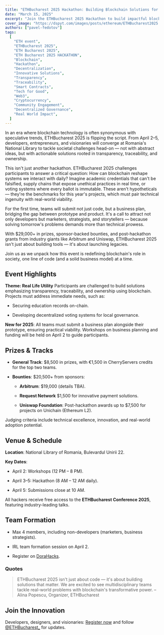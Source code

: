 ```yaml
---
title: "ETHBucharest 2025 Hackathon: Building Blockchain Solutions for Real-World Impact"
date: "March 15, 2025"
excerpt: "Join the ETHBucharest 2025 Hackathon to build impactful blockchain solutions for real-world challenges, with prizes totaling over $29,000."
cover_image: "https://dspyt.com/images/posts/ethereum/ETHBucharest2025.webp"
authors: ["pavel-fedotov"]
tags:
  [
    "ETH event",
    "ETHBucharest 2025",
    "ETH Bucharest 2025",
    "ETH Bucharest 2025 HACKATHON",
    "Blockchain",
    "Hackathon",
    "Decentralization",
    "Innovative Solutions",
    "Transparency",
    "Traceability",
    "Smart Contracts",
    "Tech for Good",
    "Web3",
    "Cryptocurrency",
    "Community Engagement",
    "Decentralized Governance",
    "Real World Impact",
  ]
---
```


In an era where blockchain technology is often synonymous with speculative trends, ETHBucharest 2025 is flipping the script. From April 2–5, developers, entrepreneurs, and visionaries will converge at Romania's National Library to tackle societal challenges head-on — not with abstract ideas, but with actionable solutions rooted in transparency, traceability, and ownership.

This isn't just another hackathon. ETHBucharest 2025 challenges participants to answer a critical question: How can blockchain reshape systems we interact with daily? Imagine academic credentials that can't be falsified, supply chains that expose unethical practices in real time, or voting systems where every ballot is immutable. These aren't hypotheticals — they're the benchmarks for this year's projects, which must pair technical ingenuity with real-world viability.

For the first time, teams will submit not just code, but a business plan, bridging the gap between prototype and product. It's a call to attract not only developers but marketers, strategists, and storytellers — because solving tomorrow's problems demands more than technical prowess.

With $29,000+ in prizes, sponsor-backed bounties, and post-hackathon grants from industry giants like Arbitrum and Uniswap, ETHBucharest 2025 isn't just about building tools — it's about launching legacies.

Join us as we unpack how this event is redefining blockchain's role in society, one line of code (and a solid business model) at a time.

## Event Highlights

**Theme: Real Life Utility**
Participants are challenged to build solutions emphasizing transparency, traceability, and ownership using blockchain. Projects must address immediate needs, such as:

- Securing education records on-chain.

- Developing decentralized voting systems for local governance.

**New for 2025**: All teams must submit a business plan alongside their prototype, ensuring practical viability. Workshops on business planning and funding will be held on April 2 to guide participants.

## Prizes & Tracks

- **General Track**: $8,500 in prizes, with €1,500 in CherryServers credits for the top two teams.

- **Bounties**: $20,500+ from sponsors:

  - **Arbitrum**: $19,000 (details TBA).

  - **Request Network** $1,500 for innovative payment solutions.

  - **Uniswap Foundation**: Post-hackathon awards up to $7,500 for projects on Unichain (Ethereum L2).

Judging criteria include technical excellence, innovation, and real-world adoption potential.

## Venue & Schedule

**Location**: National Library of Romania, Bulevardul Unirii 22.

**Key Dates**:

- April 2: Workshops (12 PM – 8 PM).

- April 3–5: Hackathon (8 AM – 12 AM daily).

- April 5: Submissions close at 10 AM.

All hackers receive free access to the **ETHBucharest Conference 2025**, featuring industry-leading talks.

## Team Formation

- Max 4 members, including non-developers (marketers, business strategists).

- IRL team formation session on April 2.

- Register on [DoraHacks](https://dorahacks.io/hackathon/ethbucharest/detail).

### Quotes

> ETHBucharest 2025 isn't just about code — it's about building solutions that matter. We are excited to see multidisciplinary teams tackle real-world problems with blockchain's transformative power.
> – Alina Popescu, Organizer, ETHBucharest

## Join the Innovation

Developers, designers, and visionaries: [Register now](https://ethbucharest.ro/) and follow [@ETHBucharest\_](https://x.com/ETHBucharest_) for updates.
